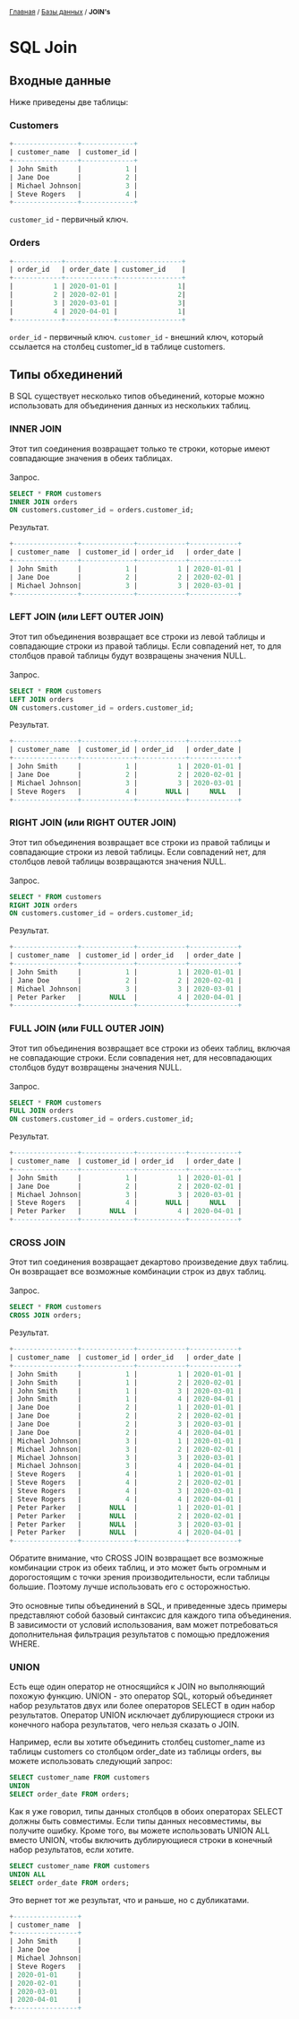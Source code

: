 <sub>[Главная](../../index.md) / [Базы данных](README.md) / **JOIN's** </sub>

# **SQL Join**

## **Входные данные**
Ниже приведены две таблицы:

### **Customers**
```sql
+----------------+-------------+
| customer_name  | customer_id |
+----------------+-------------+
| John Smith     |           1 |
| Jane Doe       |           2 |
| Michael Johnson|           3 |
| Steve Rogers   |           4 |
+----------------+-------------+
```
``customer_id`` - первичный ключ.

### **Orders**
```sql
+------------+------------+----------------+
| order_id   | order_date | customer_id    |
+------------+------------+----------------+
|          1 | 2020-01-01 |               1|
|          2 | 2020-02-01 |               2|
|          3 | 2020-03-01 |               3|
|          4 | 2020-04-01 |               1|
+------------+------------+----------------+
```
``order_id`` - первичный ключ. 
``customer_id`` - внешний ключ, который ссылается на столбец customer_id в таблице customers.

## **Типы обхединений**
В SQL существует несколько типов объединений, которые можно использовать для объединения данных из нескольких таблиц.

### **INNER JOIN**

Этот тип соединения возвращает только те строки, которые имеют совпадающие значения в обеих таблицах.<br><br>
Запрос.
```sql
SELECT * FROM customers
INNER JOIN orders
ON customers.customer_id = orders.customer_id;
```
Результат.
```sql
+----------------+-------------+------------+------------+
| customer_name  | customer_id | order_id   | order_date |
+----------------+-------------+------------+------------+
| John Smith     |           1 |          1 | 2020-01-01 |
| Jane Doe       |           2 |          2 | 2020-02-01 |
| Michael Johnson|           3 |          3 | 2020-03-01 |
+----------------+-------------+------------+------------+
```
### **LEFT JOIN (или LEFT OUTER JOIN)**

Этот тип объединения возвращает все строки из левой таблицы и совпадающие строки из правой таблицы. Если совпадений нет, то для столбцов правой таблицы будут возвращены значения NULL.<br><br>
Запрос.
```sql
SELECT * FROM customers
LEFT JOIN orders
ON customers.customer_id = orders.customer_id;
```
Результат.
```sql
+----------------+-------------+------------+------------+
| customer_name  | customer_id | order_id   | order_date |
+----------------+-------------+------------+------------+
| John Smith     |           1 |          1 | 2020-01-01 |
| Jane Doe       |           2 |          2 | 2020-02-01 |
| Michael Johnson|           3 |          3 | 2020-03-01 |
| Steve Rogers   |           4 |       NULL |     NULL   |
+----------------+-------------+------------+------------+
```
### **RIGHT JOIN (или RIGHT OUTER JOIN)**

Этот тип объединения возвращает все строки из правой таблицы и совпадающие строки из левой таблицы. Если совпадений нет, для столбцов левой таблицы возвращаются значения NULL.<br><br>
Запрос.
```sql
SELECT * FROM customers
RIGHT JOIN orders
ON customers.customer_id = orders.customer_id;
```
Результат.
```sql
+----------------+-------------+------------+------------+
| customer_name  | customer_id | order_id   | order_date |
+----------------+-------------+------------+------------+
| John Smith     |           1 |          1 | 2020-01-01 |
| Jane Doe       |           2 |          2 | 2020-02-01 |
| Michael Johnson|           3 |          3 | 2020-03-01 |
| Peter Parker   |       NULL  |          4 | 2020-04-01 |
+----------------+-------------+------------+------------+
```

### **FULL JOIN (или FULL OUTER JOIN)**

Этот тип объединения возвращает все строки из обеих таблиц, включая не совпадающие строки. Если совпадения нет, для несовпадающих столбцов будут возвращены значения NULL.<br><br>
Запрос.
```sql
SELECT * FROM customers
FULL JOIN orders
ON customers.customer_id = orders.customer_id;
```
Результат.
```sql
+----------------+-------------+------------+------------+
| customer_name  | customer_id | order_id   | order_date |
+----------------+-------------+------------+------------+
| John Smith     |           1 |          1 | 2020-01-01 |
| Jane Doe       |           2 |          2 | 2020-02-01 |
| Michael Johnson|           3 |          3 | 2020-03-01 |
| Steve Rogers   |           4 |       NULL |     NULL   |
| Peter Parker   |       NULL  |          4 | 2020-04-01 |
+----------------+-------------+------------+------------+
```
### **CROSS JOIN**

Этот тип соединения возвращает декартово произведение двух таблиц. Он возвращает все возможные комбинации строк из двух таблиц.<br><br>
Запрос.
```sql
SELECT * FROM customers
CROSS JOIN orders;
```
Результат.
```sql
+----------------+-------------+------------+------------+
| customer_name  | customer_id | order_id   | order_date |
+----------------+-------------+------------+------------+
| John Smith     |           1 |          1 | 2020-01-01 |
| John Smith     |           1 |          2 | 2020-02-01 |
| John Smith     |           1 |          3 | 2020-03-01 |
| John Smith     |           1 |          4 | 2020-04-01 |
| Jane Doe       |           2 |          1 | 2020-01-01 |
| Jane Doe       |           2 |          2 | 2020-02-01 |
| Jane Doe       |           2 |          3 | 2020-03-01 |
| Jane Doe       |           2 |          4 | 2020-04-01 |
| Michael Johnson|           3 |          1 | 2020-01-01 |
| Michael Johnson|           3 |          2 | 2020-02-01 |
| Michael Johnson|           3 |          3 | 2020-03-01 |
| Michael Johnson|           3 |          4 | 2020-04-01 |
| Steve Rogers   |           4 |          1 | 2020-01-01 |
| Steve Rogers   |           4 |          2 | 2020-02-01 |
| Steve Rogers   |           4 |          3 | 2020-03-01 |
| Steve Rogers   |           4 |          4 | 2020-04-01 |
| Peter Parker   |       NULL  |          1 | 2020-01-01 |
| Peter Parker   |       NULL  |          2 | 2020-02-01 |
| Peter Parker   |       NULL  |          3 | 2020-03-01 |
| Peter Parker   |       NULL  |          4 | 2020-04-01 |
+----------------+-------------+------------+------------+
```
Обратите внимание, что CROSS JOIN возвращает все возможные комбинации строк из обеих таблиц, и это может быть огромным и дорогостоящим с точки зрения производительности, если таблицы большие. Поэтому лучше использовать его с осторожностью.
<br><br>
Это основные типы объединений в SQL, и приведенные здесь примеры представляют собой базовый синтаксис для каждого типа объединения. В зависимости от условий использования, вам может потребоваться дополнительная фильтрация результатов с помощью предложения WHERE.

### **UNION**

Есть еще один оператор не относящийся к JOIN но выполняющий похожую функцию.
UNION - это оператор SQL, который объединяет набор результатов двух или более операторов SELECT в один набор результатов. Оператор UNION исключает дублирующиеся строки из конечного набора результатов, чего нельзя сказать о JOIN.

Например, если вы хотите объединить столбец customer_name из таблицы customers со столбцом order_date из таблицы orders, вы можете использовать следующий запрос:
```sql
SELECT customer_name FROM customers
UNION
SELECT order_date FROM orders;
```
Как я уже говорил, типы данных столбцов в обоих операторах SELECT должны быть совместимы. Если типы данных несовместимы, вы получите ошибку.
Кроме того, вы можете использовать UNION ALL вместо UNION, чтобы включить дублирующиеся строки в конечный набор результатов, если хотите.
```sql
SELECT customer_name FROM customers
UNION ALL
SELECT order_date FROM orders;
```
Это вернет тот же результат, что и раньше, но с дубликатами.
```sql
+----------------+
| customer_name  | 
+----------------+
| John Smith     |
| Jane Doe       |
| Michael Johnson|
| Steve Rogers   |
| 2020-01-01     |
| 2020-02-01     |
| 2020-03-01     |
| 2020-04-01     |
+----------------+
```
